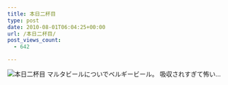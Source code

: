 ```yaml
---
title: 本日二杯目
type: post
date: 2010-08-01T06:04:25+00:00
url: /本日二杯目/
post_views_count:
  - 642

---
```

<img src="https://i1.wp.com/jqinglong.html.xdomain.jp/bimg/2010/08/01/100801_004.jpg" alt="本日二杯目" border="0" data-recalc-dims="1" />  
マルタビールについでベルギービール。  
吸収されすぎて怖い…